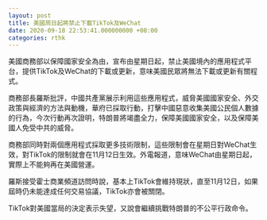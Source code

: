 ```yaml
---
layout: post
title: 美國周日起將禁止下載TikTok及WeChat
date: 2020-09-18 22:53:41.000000000 +08:00
categories: rthk
---
```


美國商務部以保障國家安全為由，宣布由星期日起，禁止美國境內的應用程式平台，提供TikTok及WeChat的下載或更新，意味美國民眾將無法下載或更新有關程式。

商務部長羅斯批評，中國共產黨展示利用這些應用程式，威脅美國國家安全、外交政策與經濟的方法與動機，華府已採取行動，打擊中國惡意收集美國公民個人數據的行為，今次行動再次證明，特朗普將竭盡全力，保障美國國家安全，以及保障美國人免受中共的威脅。

商務部同時對兩個應用程式採取更多技術限制，這些限制會在星期日對WeChat生效，對TikTok的限制就會在11月12日生效。外電報道，意味WeChat由星期日起，實際上不能夠再在美國營運。

羅斯接受霍士商業頻道訪問時說，基本上TikTok會維持現狀，直至11月12日，如果屆時仍未能達成任何交易協議，TikTok亦會被關閉。

TikTok對美國當局的決定表示失望，又說會繼續挑戰特朗普的不公平行政命令。
